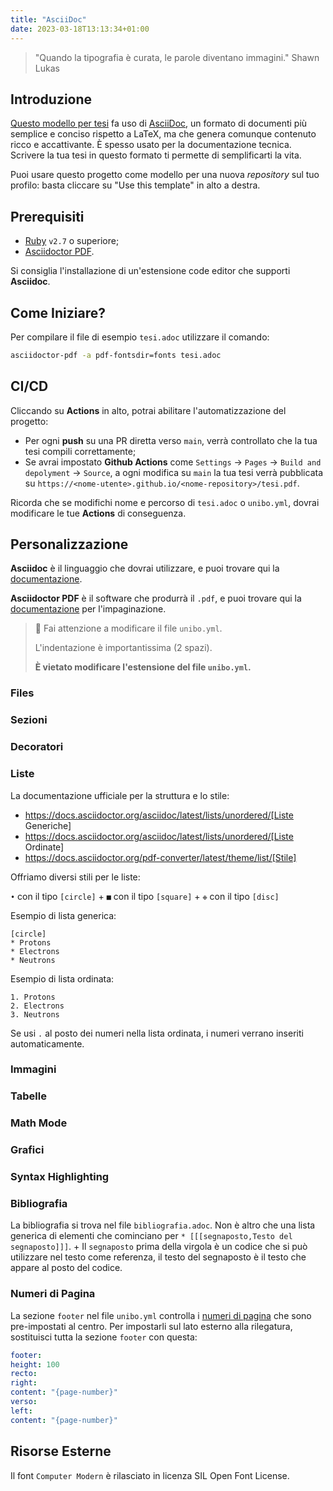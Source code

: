 ```yaml
---
title: "AsciiDoc"
date: 2023-03-18T13:13:34+01:00
---
```


> "Quando la tipografia è curata, le parole diventano immagini."
> Shawn Lukas

## Introduzione

[Questo modello per tesi](https://github.com/csunibo/asciidoc-thesis) fa uso di
[AsciiDoc](https://asciidoc.org), un formato di documenti più semplice e conciso
rispetto a LaTeX, ma che genera comunque contenuto ricco e accattivante. È
spesso usato per la documentazione tecnica. Scrivere la tua tesi in questo
formato ti permette di semplificarti la vita.

Puoi usare questo progetto come modello per una nuova _repository_ sul tuo
profilo: basta cliccare su "Use this template" in alto a destra.

## Prerequisiti

- [Ruby](https://www.ruby-lang.org/en/) `v2.7` o superiore;
- [Asciidoctor
  PDF](https://docs.asciidoctor.org/pdf-converter/latest/install/).

Si consiglia l'installazione di un'estensione code editor che supporti
**Asciidoc**.

## Come Iniziare?

Per compilare il file di esempio `tesi.adoc` utilizzare il comando:

```bash
asciidoctor-pdf -a pdf-fontsdir=fonts tesi.adoc
```

## CI/CD

Cliccando su **Actions** in alto, potrai abilitare l'automatizzazione del
progetto:

- Per ogni **push** su una PR diretta verso `main`, verrà controllato
  che la tua tesi compili correttamente;
- Se avrai impostato **Github Actions** come
  `Settings` → `Pages` → `Build and depolyment` → `Source`, a ogni modifica su
  `main` la tua tesi verrà pubblicata su
  `https://<nome-utente>.github.io/<nome-repository>/tesi.pdf`.

Ricorda che se modifichi nome e percorso di `tesi.adoc` o `unibo.yml`, dovrai
modificare le tue **Actions** di conseguenza.

## Personalizzazione

**Asciidoc** è il linguaggio che dovrai utilizzare, e puoi trovare qui la
[documentazione](https://docs.asciidoctor.org/asciidoc/latest/).

**Asciidoctor PDF** è il software che produrrà il `.pdf`, e puoi trovare qui la
[documentazione](https://docs.asciidoctor.org/pdf-converter/latest/) per
l'impaginazione.

> 🚸 Fai attenzione a modificare il file `unibo.yml`.
>
> L'indentazione è importantissima (2 spazi).
>
> **È vietato modificare l'estensione del file `unibo.yml`.**

### Files

### Sezioni

### Decoratori

### Liste

La documentazione ufficiale per la struttura e lo stile:

- https://docs.asciidoctor.org/asciidoc/latest/lists/unordered/[Liste Generiche]
- https://docs.asciidoctor.org/asciidoc/latest/lists/unordered/[Liste Ordinate]
- https://docs.asciidoctor.org/pdf-converter/latest/theme/list/[Stile]

Offriamo diversi stili per le liste:

`•` con il tipo `[circle]` +
`■` con il tipo `[square]` +
`❉` con il tipo `[disc]`

Esempio di lista generica:

```adoc
[circle]
* Protons
* Electrons
* Neutrons
```

Esempio di lista ordinata:

```adoc
1. Protons
2. Electrons
3. Neutrons
```

Se usi `.` al posto dei numeri nella lista ordinata, i numeri
verrano inseriti automaticamente.

### Immagini

### Tabelle

### Math Mode

### Grafici

### Syntax Highlighting

### Bibliografia

La bibliografia si trova nel file `bibliografia.adoc`.
Non è altro che una lista generica di elementi che cominciano
per `* [[[segnaposto,Testo del segnaposto]]]`. +
Il `segnaposto` prima della virgola è un codice che si può
utilizzare nel testo come referenza, il testo del segnaposto è
il testo che appare al posto del codice.

### Numeri di Pagina

La sezione `footer` nel file `unibo.yml` controlla i [numeri di
pagina](https://docs.asciidoctor.org/pdf-converter/latest/theme/page-numbers/)
che sono pre-impostati al centro. Per impostarli sul lato esterno alla
rilegatura, sostituisci tutta la sezione `footer` con questa:

```yaml
footer:
height: 100
recto:
right:
content: "{page-number}"
verso:
left:
content: "{page-number}"
```

## Risorse Esterne

Il font `Computer Modern` è rilasciato in licenza SIL Open Font License.
